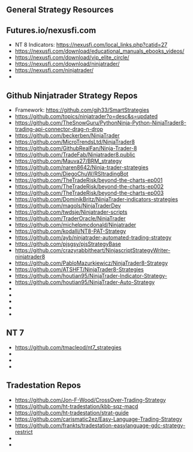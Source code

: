 
## General Strategy Resources

## Futures.io/nexusfi.com
- NT 8 Indicators: https://nexusfi.com/local_links.php?catid=27
- https://nexusfi.com/download/educational_manuals_ebooks_videos/
- https://nexusfi.com/download/vip_elite_circle/
- https://nexusfi.com/download/ninjatrader/
- https://nexusfi.com/ninjatrader/
- 

## Github Ninjatrader Strategy Repos

- Framework: https://github.com/gjh33/SmartStrategies
- https://github.com/topics/ninjatrader?o=desc&s=updated
- https://github.com/TheSnowGuru/PythonNinja-Python-NinjaTrader8-trading-api-connector-drag-n-drop
- https://github.com/beckerben/NinjaTrader
- https://github.com/MicroTrendsLtd/NinjaTrader8
- https://github.com/GithubRealFan/Ninja-Trader-8
- https://github.com/TradeFab/Ninjatrader8.public
- https://github.com/Mauva27/BRM_strategy
- https://github.com/naren8642/Ninja-trader-strategies
- https://github.com/DiegoChuW/RSItradingBot
- https://github.com/TheTradeRisk/beyond-the-charts-ep001
- https://github.com/TheTradeRisk/beyond-the-charts-ep002
- https://github.com/TheTradeRisk/beyond-the-charts-ep003
- https://github.com/DominikBritz/NinjaTrader-indicators-strategies
- https://github.com/magols/NinjaTraderDev
- https://github.com/twdsje/Ninjatrader-scripts
- https://github.com/TraderOracle/NinjaTrader
- https://github.com/michelpmcdonald/Ninjatrader
- https://github.com/kodalli/NT8-PAT-Strategy
- https://github.com/ayb/ninjatrader-automated-trading-strategy
- https://github.com/pjsgsy/pjsStrategyBase
- https://github.com/crazyrabbitheart/NinjascriptStrategyWriter-ninjatrader8
- https://github.com/PabloMazurkiewicz/NinjaTrader8-Strategy
- https://github.com/ATSHFT/NinjaTrader8-Strategies
- https://github.com/houtian95/NinjaTrader-Indicator-Strategy-
- https://github.com/houtian95/NinjaTrader-Auto-Strategy
- 
- 
- 
- 
- 

## NT 7
- https://github.com/tmacleod/nt7_strategies
- 
- 
- 

## Tradestation Repos

- https://github.com/Jon-F-Wood/CrossOver-Trading-Strategy
- https://github.com/ht-tradestation/kbb-sqz-macd
- https://github.com/ht-tradestation/strat-guide
- https://github.com/carismatic2ez/Easy-Language-Trading-Strategy
- https://github.com/frankts/tradestation-easylanguage-gdc-strategy-restrict
- 
- 




